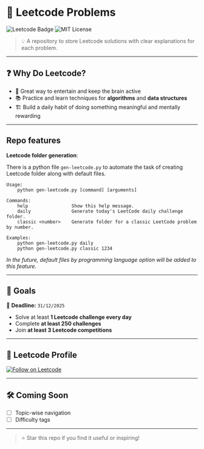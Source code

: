 # 🧠 Leetcode Problems 
![Leetcode Badge](https://img.shields.io/badge/leetcode-practice-orange) ![MIT License](https://img.shields.io/badge/license-MIT-green)

> 💡 A repository to store Leetcode solutions with clear explanations for each problem.

---

## ❓ Why Do Leetcode?

- 🧩 Great way to entertain and keep the brain active
- 📚 Practice and learn techniques for **algorithms** and **data structures**
- 🏗️ Build a daily habit of doing something meaningful and mentally rewarding

---

## Repo features

**Leetcode folder generation**:

There is a python file `gen-leetcode.py` to automate the task of creating Leetcode folder along with default files.

```shell
Usage:
    python gen-leetcode.py [command] [arguments]

Commands:
    help                Show this help message.
    daily               Generate today's LeetCode daily challenge folder.
    classic <number>    Generate folder for a classic LeetCode problem by number.

Examples:
    python gen-leetcode.py daily
    python gen-leetcode.py classic 1234
```

*In the future, default files by programming language option will be added to this feature.*

---

## 🎯 Goals

📅 **Deadline:** `31/12/2025`

- Solve at least **1 Leetcode challenge every day**
- Complete **at least 250 challenges**
- Join **at least 3 Leetcode competitions**

---

## 👤 Leetcode Profile

[<img src="https://img.shields.io/badge/Follow%20me%20on-Leetcode-orange?logo=leetcode" alt="Follow on Leetcode" />](https://leetcode.com/u/billionairep/)

---

## 🛠️ Coming Soon

- [ ] Topic-wise navigation
- [ ] Difficulty tags

---

> ⭐ Star this repo if you find it useful or inspiring!
